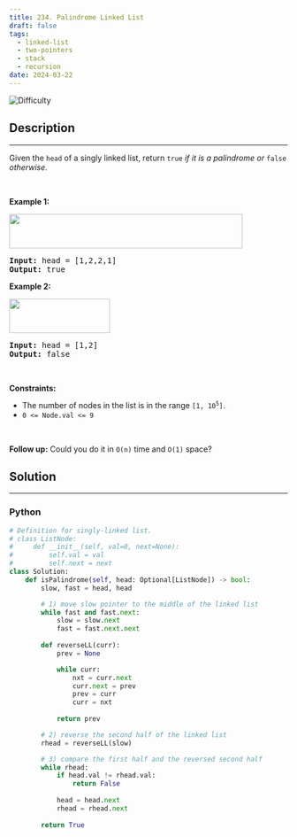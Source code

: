```yaml
---
title: 234. Palindrome Linked List
draft: false
tags: 
  - linked-list
  - two-pointers
  - stack
  - recursion
date: 2024-03-22
---
```


![Difficulty](https://img.shields.io/badge/Difficulty-Easy-blue.svg)

## Description

---
<p>Given the <code>head</code> of a singly linked list, return <code>true</code><em> if it is a </em><span data-keyword="palindrome-sequence"><em>palindrome</em></span><em> or </em><code>false</code><em> otherwise</em>.</p>

<p>&nbsp;</p>
<p><strong class="example">Example 1:</strong></p>
<img alt="" src="https://assets.leetcode.com/uploads/2021/03/03/pal1linked-list.jpg" style="width: 422px; height: 62px;" />
<pre>
<strong>Input:</strong> head = [1,2,2,1]
<strong>Output:</strong> true
</pre>

<p><strong class="example">Example 2:</strong></p>
<img alt="" src="https://assets.leetcode.com/uploads/2021/03/03/pal2linked-list.jpg" style="width: 182px; height: 62px;" />
<pre>
<strong>Input:</strong> head = [1,2]
<strong>Output:</strong> false
</pre>

<p>&nbsp;</p>
<p><strong>Constraints:</strong></p>

<ul>
	<li>The number of nodes in the list is in the range <code>[1, 10<sup>5</sup>]</code>.</li>
	<li><code>0 &lt;= Node.val &lt;= 9</code></li>
</ul>

<p>&nbsp;</p>
<strong>Follow up:</strong> Could you do it in <code>O(n)</code> time and <code>O(1)</code> space?

## Solution

---
### Python
``` py title='palindrome-linked-list'
# Definition for singly-linked list.
# class ListNode:
#     def __init__(self, val=0, next=None):
#         self.val = val
#         self.next = next
class Solution:
    def isPalindrome(self, head: Optional[ListNode]) -> bool:
        slow, fast = head, head

        # 1) move slow pointer to the middle of the linked list
        while fast and fast.next:
            slow = slow.next
            fast = fast.next.next
        
        def reverseLL(curr):
            prev = None

            while curr:
                nxt = curr.next
                curr.next = prev
                prev = curr
                curr = nxt
            
            return prev

        # 2) reverse the second half of the linked list
        rhead = reverseLL(slow)

        # 3) compare the first half and the reversed second half
        while rhead:
            if head.val != rhead.val:
                return False
            
            head = head.next
            rhead = rhead.next
        
        return True

```


